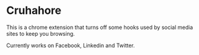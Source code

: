 # Cruhahore

This is a chrome extension that turns off some hooks used by social media sites to keep you browsing. 

Currently works on Facebook, Linkedin and Twitter.
